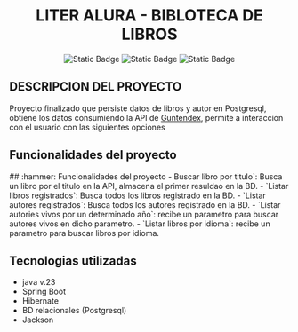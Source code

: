 <h1 align="center">LITER ALURA - BIBLOTECA DE LIBROS</h1>
<p align="center">
  <img alt="Static Badge" src="https://img.shields.io/badge/mavencentral-v4.0.0-blue">
  <img alt="Static Badge" src="https://img.shields.io/badge/java-v23-green">
  <img alt="Static Badge" src="https://img.shields.io/badge/STATUS-Finalizado-red">
</p>
<h2>DESCRIPCION DEL PROYECTO</h2>
<p>Proyecto finalizado que persiste datos de libros y autor en Postgresql, obtiene los datos consumiendo la API de <a href="https://gutendex.com/">Guntendex</a>, permite a interaccion con el usuario con las siguientes opciones </p>
<h2>Funcionalidades del proyecto</h2>
## :hammer: Funcionalidades del proyecto
- Buscar libro por titulo`: Busca un libro por el titulo en la API, almacena el primer resuldao en la BD.
- `Listar libros registrados`: Busca todos los libros registrado en la BD.
- `Listar autores registrados`: Busca todos los autores registrado en la BD.
- `Listar autories vivos por un determinado año`: recibe un parametro para buscar autores vivos en dicho parametro.
- `Listar libros por idioma`: recibe un parametro para buscar libros por idioma.
<h2>Tecnologias utilizadas</h2>
<ul>
  <li>java v.23</li>
  <li>Spring Boot</li>
  <li>Hibernate</li>
  <li>BD relacionales (Postgresql) </li>
  <li>Jackson</li> 
</ul>
